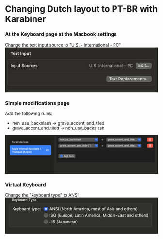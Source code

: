 # Changing Dutch layout to PT-BR with Karabiner

### At the Keyboard page at the Macbook settings
Change the text input source to "U.S. - International - PC"
![](./karabiner-1.png)

### Simple modifications page
Add the following rules:
- non_use_backslash -> grave_accent_and_tiled
- grave_accent_and_tiled -> non_use_backslash

![](./karabiner-2.png)

### Virtual Keyboard
Change the "keyboard type" to ANSI
![](./karabiner-3.png)
